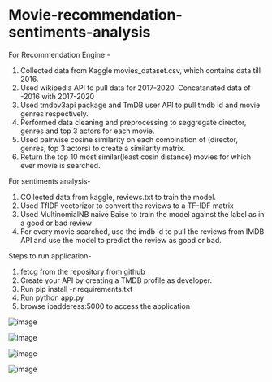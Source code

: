 # Movie-recommendation-sentiments-analysis

For Recommendation Engine -
1. Collected data from Kaggle movies_dataset.csv, which contains data till 2016.
2. Used wikipedia API to pull data for 2017-2020. Concatanated data of -2016 with 2017-2020
3. Used tmdbv3api package and TmDB user API to pull tmdb id and movie genres respectively.
4. Performed data cleaning and preprocessing to seggregate director, genres and top 3 actors for each movie.
5. Used pairwise cosine similarity on each combination of (director, genres, top 3 actors) to create a similarity matrix.
6. Return the top 10 most similar(least cosin distance) movies for which ever movie is searched.


For sentiments analysis- 
1. COllected data from kaggle, reviews.txt to train the model.
2. Used TfIDF vectorizor to convert the reviews to a TF-IDF matrix
3. Used MultinomialNB naive Baise to train the model against the label as in a good or bad review
4. For every movie searched, use the imdb id to pull the reviews from IMDB API and use the model to predict the review as good or bad.

Steps to run application-
1. fetcg from the repository from github
2. Create your API by creating a TMDB profile as developer. 
4. Run pip install -r requirements.txt
5. Run python app.py
6. browse ipadderess:5000 to access the application 


![image](https://user-images.githubusercontent.com/16138757/109556454-79b00e00-7a9c-11eb-93d4-34b25c1d1992.png)

![image](https://user-images.githubusercontent.com/16138757/109556553-93e9ec00-7a9c-11eb-8251-9fcc238e7da0.png)

![image](https://user-images.githubusercontent.com/16138757/109556589-a106db00-7a9c-11eb-80b2-7401f262d98d.png)

![image](https://user-images.githubusercontent.com/16138757/109556654-b8de5f00-7a9c-11eb-8a3f-cdcb918442bb.png)
